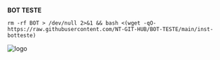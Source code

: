 
__BOT TESTE__

```rm -rf BOT > /dev/null 2>&1 && bash <(wget -qO- https://raw.githubusercontent.com/NT-GIT-HUB/BOT-TESTE/main/inst-botteste)```

![logo](https://github.com/NT-GIT-HUB/BOT-TESTE/blob/main/home.png)
